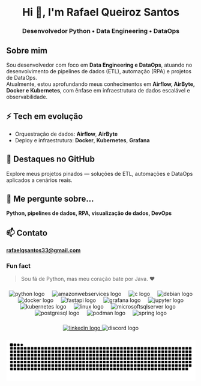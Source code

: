 <h1 align="center">Hi 👋, I'm Rafael Queiroz Santos</h1>

###

<h3 align="center">Desenvolvedor Python • Data Engineering • DataOps</h3>

###

## Sobre mim
Sou desenvolvedor com foco em **Data Engineering e DataOps**, atuando no desenvolvimento de pipelines de dados (ETL), automação (RPA) e projetos de DataOps.  
Atualmente, estou aprofundando meus conhecimentos em **Airflow, AirByte, Docker e Kubernetes**, com ênfase em infraestrutura de dados escalável e observabilidade.

## ⚡ Tech em evolução
- Orquestração de dados: **Airflow**, **AirByte**  
- Deploy e infraestrutura: **Docker**, **Kubernetes**, **Grafana**

## 🚀 Destaques no GitHub
Explore meus projetos pinados — soluções de ETL, automações e DataOps aplicados a cenários reais.

## 💬 Me pergunte sobre...
**Python, pipelines de dados, RPA, visualização de dados, DevOps**

## 📫 Contato
**rafaelqsantos33@gmail.com**

### Fun fact
> Sou fã de Python, mas meu coração bate por Java. ❤️

###

<div align="center">
  <img src="https://skillicons.dev/icons?i=py" height="60" alt="python logo"  />
  <img width="12" />
  <img src="https://skillicons.dev/icons?i=aws" height="60" alt="amazonwebservices logo"  />
  <img width="12" />
  <img src="https://cdn.jsdelivr.net/gh/devicons/devicon/icons/c/c-original.svg" height="60" alt="c logo"  />
  <img width="12" />
  <img src="https://cdn.jsdelivr.net/gh/devicons/devicon/icons/debian/debian-original.svg" height="60" alt="debian logo"  />
  <img width="12" />
  <img src="https://cdn.jsdelivr.net/gh/devicons/devicon/icons/docker/docker-original.svg" height="60" alt="docker logo"  />
  <img width="12" />
  <img src="https://cdn.jsdelivr.net/gh/devicons/devicon/icons/fastapi/fastapi-original.svg" height="60" alt="fastapi logo"  />
  <img width="12" />
  <img src="https://cdn.jsdelivr.net/gh/devicons/devicon/icons/grafana/grafana-original.svg" height="60" alt="grafana logo"  />
  <img width="12" />
  <img src="https://cdn.jsdelivr.net/gh/devicons/devicon/icons/jupyter/jupyter-original.svg" height="60" alt="jupyter logo"  />
  <img width="12" />
  <img src="https://cdn.jsdelivr.net/gh/devicons/devicon/icons/kubernetes/kubernetes-plain.svg" height="60" alt="kubernetes logo"  />
  <img width="12" />
  <img src="https://cdn.jsdelivr.net/gh/devicons/devicon/icons/linux/linux-original.svg" height="60" alt="linux logo"  />
  <img width="12" />
  <img src="https://cdn.jsdelivr.net/gh/devicons/devicon/icons/microsoftsqlserver/microsoftsqlserver-plain.svg" height="60" alt="microsoftsqlserver logo"  />
  <img width="12" />
  <img src="https://cdn.jsdelivr.net/gh/devicons/devicon/icons/postgresql/postgresql-original.svg" height="60" alt="postgresql logo"  />
  <img width="12" />
  <img src="https://cdn.jsdelivr.net/gh/devicons/devicon/icons/podman/podman-original.svg" height="60" alt="podman logo"  />
  <img width="12" />
  <img src="https://cdn.jsdelivr.net/gh/devicons/devicon/icons/spring/spring-original.svg" height="60" alt="spring logo"  />
</div>

###

<div align="center">
  <a href="https://www.linkedin.com/in/rafael-queiroz-santos" target="_blank">
    <img src="https://img.shields.io/static/v1?message=LinkedIn&logo=linkedin&label=&color=0077B5&logoColor=white&style=for-the-badge" height="25" alt="linkedin logo" />
  </a>
  <img src="https://img.shields.io/static/v1?message=Discord&logo=discord&label=&color=7289DA&logoColor=white&style=for-the-badge" height="25" alt="discord logo" />
</div>

###

<picture>
  <source media="(prefers-color-scheme: dark)" srcset="https://raw.githubusercontent.com/RafaelQSantos-RQS/RafaelQSantos-RQS/output/snake-dark.svg" />
  <source media="(prefers-color-scheme: light)" srcset="https://raw.githubusercontent.com/RafaelQSantos-RQS/RafaelQSantos-RQS/output/snake.svg" />
  <img alt="Snake animation" src="https://raw.githubusercontent.com/RafaelQSantos-RQS/RafaelQSantos-RQS/output/snake.svg" />
</picture>

